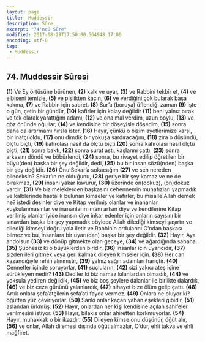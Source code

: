 ```yaml
---
layout: page
title:  Muddessir
description: Sûre
excerpt: "74'ncü Sûre"
modified: 2017-08-29T17:50:00.564948 17:00
encoding: utf-8
tag: 
 - Muddessir
---
```


## 74. Muddessir Sûresi

**(1)** Ve Ey örtüsüne bürünen,
**(2)** kalk ve uyar,
**(3)** ve Rabbini tekbir et,
**(4)** ve elbiseni temizle,
**(5)** ve pislikten kaçın,
**(6)** ve verdiğini çok bularak başa kakma,
**(7)** ve Rabbin için sabret.
**(8)** Sur’a (boruya) üflendiği zaman
**(9)** işte o gün, çetin bir gündür,
****(10)**** kafirler için kolay değildir
****(11)**** beni yalnız bırak ve tek olarak yarattığım adamı, 
****(12)**** ve ona mal verdim, uzun boylu,
****(13)**** ve göz önünde oğullar,
****(14)**** ve kendisine bir döşeyişle döşedim,
****(15)**** sonra daha da artırmamı hırsla ister.
****(16)**** Hayır, çünkü o bizim ayetlerimize karşı, bir inatçı oldu,
****(17)**** onu dimdik bir yokuşa sardıracağım,
****(18)**** zira o düşündü, ölçtü biçti,
****(19)**** kahrolası nasıl da ölçtü biçti
****(20)**** sonra kahrolası nasıl ölçtü biçti,
****(21)**** sonra baktı,
****(22)**** sonra surat astı, kaşlarını çattı,
****(23)**** sonra arkasını döndü ve böbürlendi,
****(24)**** sonra, bu rivayet edilip öğretilen bir büyü(den) başka bir şey değildir, dedi, 
****(25)**** bu bir insan sözü(nden) başka bir şey değildir.
****(26)**** Onu Sekar’a sokacağım
****(27)**** ve sen nereden bileceksin? Sekar’ın ne olduğunu,
****(28)**** geriye bir şey komaz ve ne de bırakmaz,
****(29)**** insanı yakar kavurur,
****(30)**** üzerinde  on(dokuz), (on)dokuz vardır.
****(31)**** Ve biz meleklerden başkasını cehennemin muhafızları yapmadık ve kalblerinde hastalık bulunan kimseler ve kafirler, bu misalle Allah demek ne? istedi desinler diye ve Kitap verilmiş olanlar ve inananlar kuşkulanmasınlar ve inananların imanı artsın diye ve kendilerine Kitap verilmiş olanlar iyice inansın diye inkar edenler için onların sayısını bir sınavdan başka bir şey yapmadık böylece Allah dilediği kimseyi şaşırtır ve dilediği kimseyi doğru yola iletir ve Rabbinin ordularını O’ndan başkası bilmez ve bu, insanlara bir uyarı(dan) başka bir şey değildir.
****(32)**** Hayır, Aya andolsun 
****(33)**** ve dönüp gitmekte olan geceye,
****(34)**** ve ağardığında sabaha.
****(35)**** Şüphesiz ki o büyüklerden biridir,
****(36)**** insanlar için uyarıcıdır,
****(37)**** sizden ileri gitmek veya geri kalmak dileyen kimseler için.
****(38)**** Her can kazandığıyle rehin alınmıştır,
****(39)**** yalnız sağın adamları hariçtir.
****(40)**** Cennetler içinde soruyorlar,
****(41)**** suçluların,
****(42)**** sizi yakıcı ateş içine sürükleyen nedir?
****(43)**** Dediler ki biz namaz kılanlardan olmadık,
****(44)**** ve yoksula yediren değildik,
****(45)**** ve biz boş şeylere dalanlar ile birlikte dalardık,
****(46)**** ve biz ceza gününü yalanlardık,
****(47)**** nihayet bize ölüm gelip çattı.
****(48)**** Artık onlara şefa’atçilerin şefa’ati fayda vermez.
****(49)**** Onlara ne oluyor ki? öğütten yüz çeviriyorlar.
****(50)**** Sanki onlar kaçan yaban eşekleri gibidir,
****(51)**** aslandan ürkmüş.
****(52)**** Hayır, onlardan her kişi kendisine açılan sahifeler verilmesini istiyor.
****(53)**** Hayır, bilakis onlar ahiretten korkmuyorlar.
****(54)**** Hayır, muhakkak o bir ikazdır.
****(55)**** Dileyen kimse onu düşünür, öğüt alır,
****(56)**** ve onlar, Allah dilemesi dışında öğüt almazlar, O’dur, ehli takva ve ehli mağfiret.
